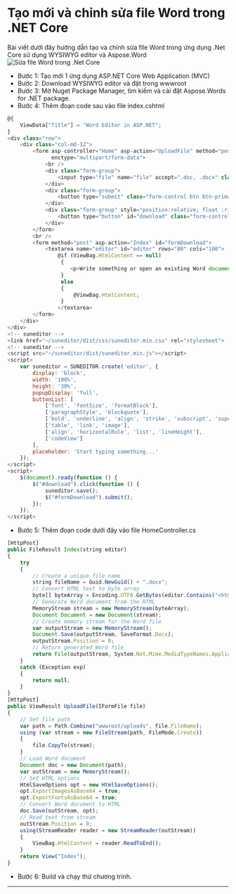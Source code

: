 # Tạo mới và chỉnh sửa file Word trong .NET Core

Bài viết dưới đây hướng dẫn tạo và chỉnh sửa file Word trong ứng dụng .Net Core sử dụng WYSIWYG editor và Aspose.Word
![Sửa file Word trong .Net Core](https://cdn.shortpixel.ai/client/q_glossy,ret_img/https://blog.aspose.com/wp-content/uploads/sites/2/2020/04/ASP.NET-Word-Editor.jpg)

* Bước 1: Tạo mới 1 ứng dụng ASP.NET Core Web Application (MVC)
* Bước 2: Download WYSIWYG editor và đặt trong wwwroot
* Bước 3: Mở Nuget Package Manager, tìm kiếm và cài đặt Aspose.Words for .NET package.
* Bước 4: Thêm đoạn code sau vào file index.cshtml

```javascript
@{
    ViewData["Title"] = "Word Editor in ASP.NET";
}
<div class="row">
    <div class="col-md-12">
        <form asp-controller="Home" asp-action="UploadFile" method="post" class="form-inline"
              enctype="multipart/form-data">
            <br />
            <div class="form-group">
                <input type="file" name="file" accept=".doc, .docx" class="form-control custom-file-input" />
            </div>
            <div class="form-group">
                <button type="submit" class="form-control btn btn-primary">Open</button>
            </div>
            <div class="form-group" style="position:relative; float :right">
                <button type="button" id="download" class="form-control btn btn-success" value="Save and Download">Save and Download</button>
            </div>
        </form>
        <br />
        <form method="post" asp-action="Index" id="formDownload">
            <textarea name="editor" id="editor" rows="80" cols="100">
                @if (ViewBag.HtmlContent == null)
                 {
                    <p>Write something or open an existing Word document. </p>
                 }
                 else
                 {
                     @ViewBag.HtmlContent;
                 }
                </textarea>
        </form>
    </div>
</div>
<!-- suneditor -->
<link href="~/suneditor/dist/css/suneditor.min.css" rel="stylesheet">
<!-- suneditor -->
<script src="~/suneditor/dist/suneditor.min.js"></script>
<script>
    var suneditor = SUNEDITOR.create('editor', {
        display: 'block',
        width: '100%',
        height: '30%',
        popupDisplay: 'full',
        buttonList: [
            ['font', 'fontSize', 'formatBlock'],
            ['paragraphStyle', 'blockquote'],
            ['bold', 'underline', 'align', 'strike', 'subscript', 'superscript', 'horizontalRule', 'list'],
            ['table', 'link', 'image'],
            ['align', 'horizontalRule', 'list', 'lineHeight'],
            ['codeView']
        ],
        placeholder: 'Start typing something...'
    });
</script>
<script>
    $(document).ready(function () {
        $("#download").click(function () {
            suneditor.save();
            $("#formDownload").submit();
        });
    });
</script>
```

* Bước 5: Thêm đoạn code dưới đây vào file HomeController.cs

```javascript
[HttpPost]
public FileResult Index(string editor)
{
	try
	{
		// Create a unique file name
		string fileName = Guid.NewGuid() + ".docx";
		// Convert HTML text to byte array
		byte[] byteArray = Encoding.UTF8.GetBytes(editor.Contains("<html>") ? editor : "<html>" + editor + "</html>");
		// Generate Word document from the HTML
		MemoryStream stream = new MemoryStream(byteArray);
		Document Document = new Document(stream);
		// Create memory stream for the Word file
		var outputStream = new MemoryStream();
		Document.Save(outputStream, SaveFormat.Docx);
		outputStream.Position = 0;
		// Return generated Word file
		return File(outputStream, System.Net.Mime.MediaTypeNames.Application.Rtf, fileName);
	}
	catch (Exception exp)
	{
		return null;
	}
}
[HttpPost]
public ViewResult UploadFile(IFormFile file)
{
	// Set file path
	var path = Path.Combine("wwwroot/uploads", file.FileName);
	using (var stream = new FileStream(path, FileMode.Create))
	{
		file.CopyTo(stream);
	}
	// Load Word document
	Document doc = new Document(path);
	var outStream = new MemoryStream();
	// Set HTML options
	HtmlSaveOptions opt = new HtmlSaveOptions();
	opt.ExportImagesAsBase64 = true;
	opt.ExportFontsAsBase64 = true;
	// Convert Word document to HTML
	doc.Save(outStream, opt);
	// Read text from stream
	outStream.Position = 0;
	using(StreamReader reader = new StreamReader(outStream))
	{
		ViewBag.HtmlContent = reader.ReadToEnd();
	}
	return View("Index");
}
```

* Bước 6: Build và chạy thử chương trình.
  
---


